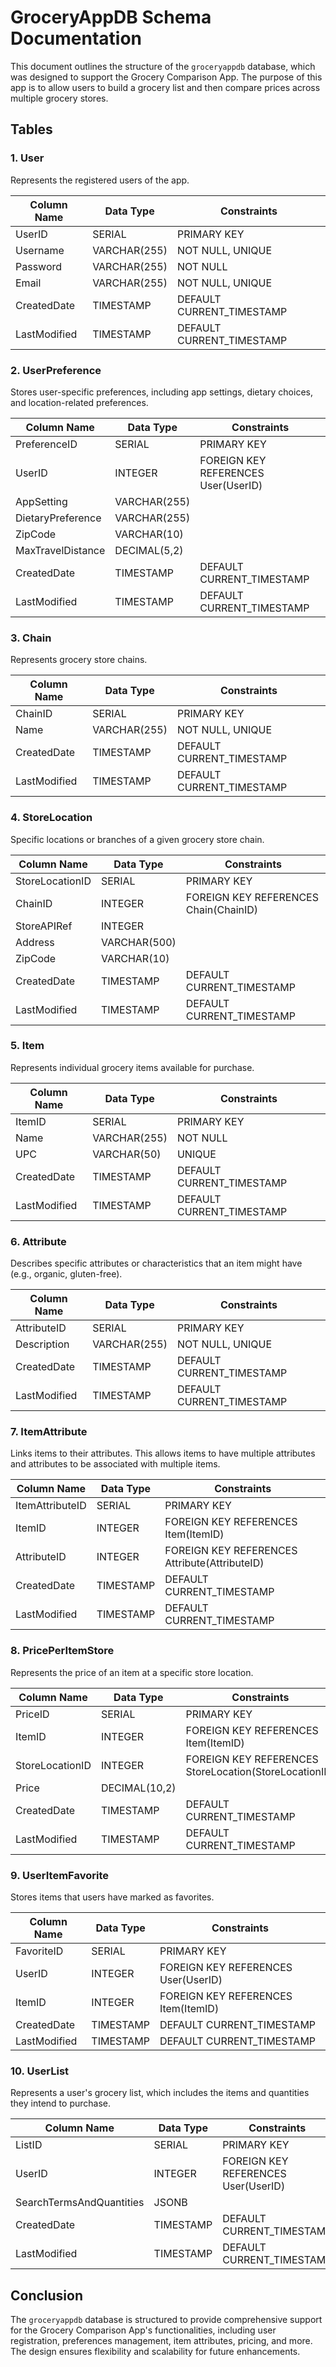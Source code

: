 # GroceryAppDB Schema Documentation

This document outlines the structure of the `groceryappdb` database, which was designed to support the Grocery Comparison App. The purpose of this app is to allow users to build a grocery list and then compare prices across multiple grocery stores.

## Tables

### 1. User

Represents the registered users of the app.

| Column Name  | Data Type    | Constraints |
|--------------|--------------|-------------|
| UserID      | SERIAL       | PRIMARY KEY |
| Username    | VARCHAR(255) | NOT NULL, UNIQUE |
| Password    | VARCHAR(255) | NOT NULL |
| Email       | VARCHAR(255) | NOT NULL, UNIQUE |
| CreatedDate | TIMESTAMP    | DEFAULT CURRENT_TIMESTAMP |
| LastModified| TIMESTAMP    | DEFAULT CURRENT_TIMESTAMP |

### 2. UserPreference

Stores user-specific preferences, including app settings, dietary choices, and location-related preferences.

| Column Name       | Data Type    | Constraints |
|-------------------|--------------|-------------|
| PreferenceID      | SERIAL       | PRIMARY KEY |
| UserID            | INTEGER      | FOREIGN KEY REFERENCES User(UserID) |
| AppSetting        | VARCHAR(255) | |
| DietaryPreference | VARCHAR(255) | |
| ZipCode           | VARCHAR(10)  | |
| MaxTravelDistance | DECIMAL(5,2) | |
| CreatedDate       | TIMESTAMP    | DEFAULT CURRENT_TIMESTAMP |
| LastModified      | TIMESTAMP    | DEFAULT CURRENT_TIMESTAMP |

### 3. Chain

Represents grocery store chains.

| Column Name  | Data Type    | Constraints |
|--------------|--------------|-------------|
| ChainID      | SERIAL       | PRIMARY KEY |
| Name         | VARCHAR(255) | NOT NULL, UNIQUE |
| CreatedDate  | TIMESTAMP    | DEFAULT CURRENT_TIMESTAMP |
| LastModified | TIMESTAMP    | DEFAULT CURRENT_TIMESTAMP |

### 4. StoreLocation

Specific locations or branches of a given grocery store chain.

| Column Name     | Data Type    | Constraints |
|-----------------|--------------|-------------|
| StoreLocationID | SERIAL       | PRIMARY KEY |
| ChainID         | INTEGER      | FOREIGN KEY REFERENCES Chain(ChainID) |
| StoreAPIRef     | INTEGER      | |
| Address         | VARCHAR(500) | |
| ZipCode         | VARCHAR(10)  | |
| CreatedDate     | TIMESTAMP    | DEFAULT CURRENT_TIMESTAMP |
| LastModified    | TIMESTAMP    | DEFAULT CURRENT_TIMESTAMP |

### 5. Item

Represents individual grocery items available for purchase.

| Column Name  | Data Type    | Constraints |
|--------------|--------------|-------------|
| ItemID       | SERIAL       | PRIMARY KEY |
| Name         | VARCHAR(255) | NOT NULL |
| UPC          | VARCHAR(50)  | UNIQUE |
| CreatedDate  | TIMESTAMP    | DEFAULT CURRENT_TIMESTAMP |
| LastModified | TIMESTAMP    | DEFAULT CURRENT_TIMESTAMP |

### 6. Attribute

Describes specific attributes or characteristics that an item might have (e.g., organic, gluten-free).

| Column Name  | Data Type    | Constraints |
|--------------|--------------|-------------|
| AttributeID  | SERIAL       | PRIMARY KEY |
| Description  | VARCHAR(255) | NOT NULL, UNIQUE |
| CreatedDate  | TIMESTAMP    | DEFAULT CURRENT_TIMESTAMP |
| LastModified | TIMESTAMP    | DEFAULT CURRENT_TIMESTAMP |

### 7. ItemAttribute

Links items to their attributes. This allows items to have multiple attributes and attributes to be associated with multiple items.

| Column Name      | Data Type    | Constraints |
|------------------|--------------|-------------|
| ItemAttributeID  | SERIAL       | PRIMARY KEY |
| ItemID           | INTEGER      | FOREIGN KEY REFERENCES Item(ItemID) |
| AttributeID      | INTEGER      | FOREIGN KEY REFERENCES Attribute(AttributeID) |
| CreatedDate      | TIMESTAMP    | DEFAULT CURRENT_TIMESTAMP |
| LastModified     | TIMESTAMP    | DEFAULT CURRENT_TIMESTAMP |

### 8. PricePerItemStore

Represents the price of an item at a specific store location.

| Column Name      | Data Type    | Constraints |
|------------------|--------------|-------------|
| PriceID          | SERIAL       | PRIMARY KEY |
| ItemID           | INTEGER      | FOREIGN KEY REFERENCES Item(ItemID) |
| StoreLocationID  | INTEGER      | FOREIGN KEY REFERENCES StoreLocation(StoreLocationID) |
| Price            | DECIMAL(10,2)| |
| CreatedDate      | TIMESTAMP    | DEFAULT CURRENT_TIMESTAMP |
| LastModified     | TIMESTAMP    | DEFAULT CURRENT_TIMESTAMP |

### 9. UserItemFavorite

Stores items that users have marked as favorites.

| Column Name  | Data Type    | Constraints |
|--------------|--------------|-------------|
| FavoriteID   | SERIAL       | PRIMARY KEY |
| UserID       | INTEGER      | FOREIGN KEY REFERENCES User(UserID) |
| ItemID       | INTEGER      | FOREIGN KEY REFERENCES Item(ItemID) |
| CreatedDate  | TIMESTAMP    | DEFAULT CURRENT_TIMESTAMP |
| LastModified | TIMESTAMP    | DEFAULT CURRENT_TIMESTAMP |

### 10. UserList

Represents a user's grocery list, which includes the items and quantities they intend to purchase.

| Column Name              | Data Type    | Constraints |
|--------------------------|--------------|-------------|
| ListID                   | SERIAL       | PRIMARY KEY |
| UserID                   | INTEGER      | FOREIGN KEY REFERENCES User(UserID) |
| SearchTermsAndQuantities | JSONB        | |
| CreatedDate              | TIMESTAMP    | DEFAULT CURRENT_TIMESTAMP |
| LastModified             | TIMESTAMP    | DEFAULT CURRENT_TIMESTAMP |

## Conclusion

The `groceryappdb` database is structured to provide comprehensive support for the Grocery Comparison App's functionalities, including user registration, preferences management, item attributes, pricing, and more. The design ensures flexibility and scalability for future enhancements.
